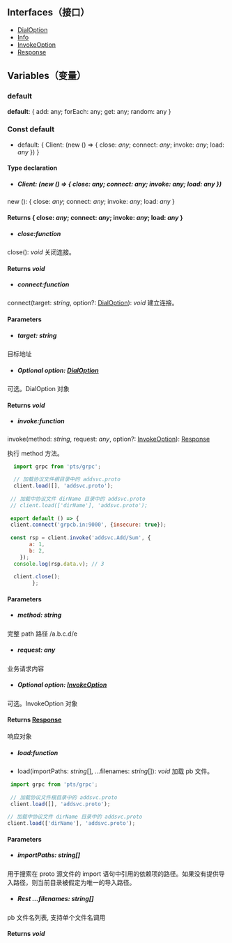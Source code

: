 
## Interfaces（接口）
- [DialOption](https://cloud.tencent.com/document/product/1484/75816)
- [Info](https://cloud.tencent.com/document/product/1484/75817)
- [InvokeOption](https://cloud.tencent.com/document/product/1484/75818)
- [Response](https://cloud.tencent.com/document/product/1484/75819)


## Variables（变量）
### default
**default**:  { add: any; forEach: any; get: any; random: any }


### Const default

- default: { Client: (new () => { close: *any*; connect: *any*; invoke: *any*; load: *any* }) }


#### Type declaration

- ##### Client: (new () => { close: *any*; connect: *any*; invoke: *any*; load: *any* })

new (): { close: *any*; connect: *any*; invoke: *any*; load: *any* }


 #### Returns { close: *any*; connect: *any*; invoke: *any*; load: *any* }

 - ##### close:function
close(): *void*
关闭连接。

#### Returns *void*

- ##### connect:function
connect(target: *string*, option?: [DialOption](https://cloud.tencent.com/document/product/1484/75816)): *void*
建立连接。

 #### Parameters

- ##### target: *string*
目标地址
- ##### Optional option: [DialOption](https://cloud.tencent.com/document/product/1484/75816)
可选。DialOption 对象

#### Returns *void*

- ##### invoke:function

invoke(method: *string*, request: *any*, option?: [InvokeOption](https://cloud.tencent.com/document/product/1484/75818)): [Response](https://cloud.tencent.com/document/product/1484/75819)

 执行 method 方法。

```js
  import grpc from 'pts/grpc';
          
  // 加载协议文件根目录中的 addsvc.proto
  client.load([], 'addsvc.proto');
          
 // 加载中协议文件 dirName 目录中的 addsvc.proto
 // client.load(['dirName'], 'addsvc.proto');
          
 export default () => {
 client.connect('grpcb.in:9000', {insecure: true});
          
 const rsp = client.invoke('addsvc.Add/Sum', {
       a: 1,
       b: 2,
    });
  console.log(rsp.data.v); // 3
  
  client.close();
        };
  ```

 #### Parameters

 - ##### method: *string*
完整 path 路径 /a.b.c.d/e

- ##### request: *any*
 业务请求内容

- ##### Optional option: [InvokeOption](https://cloud.tencent.com/document/product/1484/75818)
可选。InvokeOption 对象

#### Returns [Response](https://cloud.tencent.com/document/product/1484/75819)
响应对象

- ##### load:function

- load(importPaths: *string*[], ...filenames: *string*[]): *void*
加载 pb 文件。

```js
 import grpc from 'pts/grpc';
          
 // 加载协议文件根目录中的 addsvc.proto
 client.load([], 'addsvc.proto');
          
// 加载中协议文件 dirName 目录中的 addsvc.proto
client.load(['dirName'], 'addsvc.proto');
```

#### Parameters
- ##### importPaths: *string*[]
用于搜索在 proto 源文件的 import 语句中引用的依赖项的路径。如果没有提供导入路径，则当前目录被假定为唯一的导入路径。

- ##### Rest ...filenames: *string*[]
pb 文件名列表, 支持单个文件名调用

#### Returns *void*
